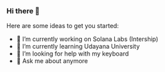 ### Hi there 👋

<!--
**phanorama/phanorama** is a ✨ _special_ ✨ repository because its `README.md` (this file) appears on your GitHub profile.


- 📫 How to reach me: ...
- 😄 Pronouns: ...
- ⚡ Fun fact: ...
-->
Here are some ideas to get you started:

- 🔭 I’m currently working on Solana Labs (Intership)
- 🌱 I’m currently learning Udayana University
- 🤔 I’m looking for help with my keyboard
- 💬 Ask me about anymore
